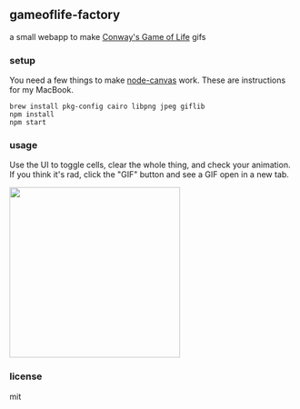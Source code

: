 ## gameoflife-factory

a small webapp to make [Conway's Game of Life](https://en.wikipedia.org/wiki/Conway%27s_Game_of_Life) gifs

### setup

You need a few things to make [node-canvas](https://github.com/Automattic/node-canvas) work. These are instructions for my MacBook.

```
brew install pkg-config cairo libpng jpeg giflib
npm install
npm start
```

### usage

Use the UI to toggle cells, clear the whole thing, and check your animation. If you think it's rad, click the "GIF" button and see a GIF open in a new tab.

<img src="http://i.imgur.com/d0jiqWw.png" width="300">

### license

mit
